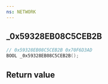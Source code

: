 ```yaml
---
ns: NETWORK
---
```

## _0x59328EB08C5CEB2B

```c
// 0x59328EB08C5CEB2B 0x70F6D3AD
BOOL _0x59328EB08C5CEB2B();
```


## Return value

